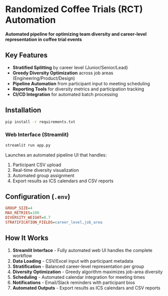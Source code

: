 # Randomized Coffee Trials (RCT) Automation

**Automated pipeline for optimizing team diversity and career-level representation in coffee trial events**

## Key Features

- **Stratified Splitting** by career level (Junior/Senior/Lead)
- **Greedy Diversity Optimization** across job areas (Engineering/Product/Design)
- **Pipeline Automation** from participant input to meeting scheduling
- **Reporting Tools** for diversity metrics and participation tracking
- **CI/CD Integration** for automated batch processing

## Installation

```bash
pip install -r requirements.txt
```

### Web Interface (Streamlit)
```bash
streamlit run app.py
```
Launches an automated pipeline UI that handles:
1. Participant CSV upload
2. Real-time diversity visualization
3. Automated group assignment
4. Export results as ICS calendars and CSV reports

## Configuration (`.env`)

```ini
GROUP_SIZE=4
MAX_RETRIES=100
DIVERSITY_WEIGHT=0.7
STRATIFICATION_FIELDS=career_level,job_area
```

## How It Works

1. **Streamlit Interface** - Fully automated web UI handles the complete workflow
2. **Data Loading** - CSV/Excel input with participant metadata
3. **Stratification** - Balanced career-level representation per group
4. **Diversity Optimization** - Greedy algorithm maximizes job-area diversity
5. **Scheduling** - Automated calendar integration for meeting times
6. **Notifications** - Email/Slack reminders with participant bios
7. **Automated Outputs** - Export results as ICS calendars and CSV reports

